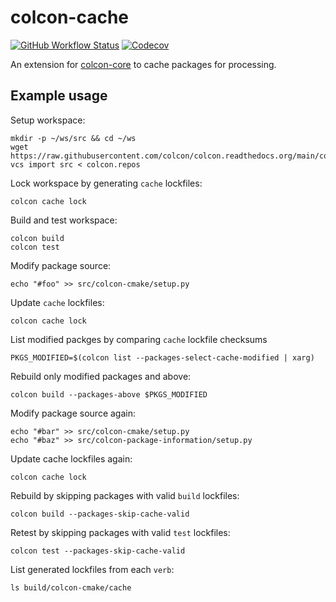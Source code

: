 # colcon-cache

[![GitHub Workflow Status](https://github.com/ruffsl/colcon-cache/actions/workflows/test.yml/badge.svg)](https://github.com/ruffsl/colcon-cache/actions/workflows/test.yml)
[![Codecov](https://codecov.io/gh/ruffsl/colcon-cache/branch/master/graph/badge.svg)](https://codecov.io/gh/ruffsl/colcon-cache)

An extension for [colcon-core](https://github.com/colcon/colcon-core) to cache packages for processing.

## Example usage

Setup workspace:
```
mkdir -p ~/ws/src && cd ~/ws
wget https://raw.githubusercontent.com/colcon/colcon.readthedocs.org/main/colcon.repos
vcs import src < colcon.repos
```

Lock workspace by generating `cache` lockfiles:
```
colcon cache lock
```

Build and test workspace:
```
colcon build
colcon test
```

Modify package source:
```
echo "#foo" >> src/colcon-cmake/setup.py
```

Update `cache` lockfiles:
```
colcon cache lock
```

List modified packges by comparing `cache` lockfile checksums
```
PKGS_MODIFIED=$(colcon list --packages-select-cache-modified | xarg)
```

Rebuild only modified packages and above:
```
colcon build --packages-above $PKGS_MODIFIED
```

Modify package source again:
```
echo "#bar" >> src/colcon-cmake/setup.py
echo "#baz" >> src/colcon-package-information/setup.py
```

Update cache lockfiles again:
```
colcon cache lock
```

Rebuild by skipping packages with valid `build` lockfiles:
```
colcon build --packages-skip-cache-valid
```

Retest by skipping packages with valid `test` lockfiles:
```
colcon test --packages-skip-cache-valid
```

List generated lockfiles from each `verb`:
```
ls build/colcon-cmake/cache
```